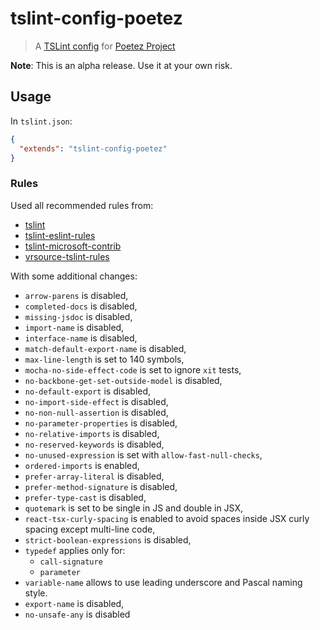 # tslint-config-poetez

> A [TSLint config](https://palantir.github.io/tslint/usage/tslint-json/)
for [Poetez Project](https://github.com/poetez)

**Note**: This is an alpha release. Use it at your own risk.

## Usage

In `tslint.json`:
```json
{
  "extends": "tslint-config-poetez"
}
```

### Rules
Used all recommended rules from:
* [tslint](https://palantir.github.io/tslint/)
* [tslint-eslint-rules](https://github.com/buzinas/tslint-eslint-rules)
* [tslint-microsoft-contrib](https://github.com/Microsoft/tslint-microsoft-contrib)
* [vrsource-tslint-rules](https://github.com/vrsource/vrsource-tslint-rules)

With some additional changes: 
* `arrow-parens` is disabled,
* `completed-docs` is disabled,
* `missing-jsdoc` is disabled,
* `import-name` is disabled,
* `interface-name` is disabled,
* `match-default-export-name` is disabled,
* `max-line-length` is set to 140 symbols,
* `mocha-no-side-effect-code` is set to ignore `xit` tests,
* `no-backbone-get-set-outside-model` is disabled,
* `no-default-export` is disabled,
* `no-import-side-effect` is disabled,
* `no-non-null-assertion` is disabled,
* `no-parameter-properties` is disabled,
* `no-relative-imports` is disabled,
* `no-reserved-keywords` is disabled,
* `no-unused-expression` is set with `allow-fast-null-checks`,
* `ordered-imports` is enabled,
* `prefer-array-literal` is disabled,
* `prefer-method-signature` is disabled,
* `prefer-type-cast` is disabled,
* `quotemark` is set to be single in JS and double in JSX,
* `react-tsx-curly-spacing` is enabled to avoid spaces inside JSX curly spacing except multi-line code,
* `strict-boolean-expressions` is disabled,
* `typedef` applies only for: 
  * `call-signature`
  * `parameter`
* `variable-name` allows to use leading underscore and Pascal naming style.
* `export-name` is disabled,
* `no-unsafe-any` is disabled
